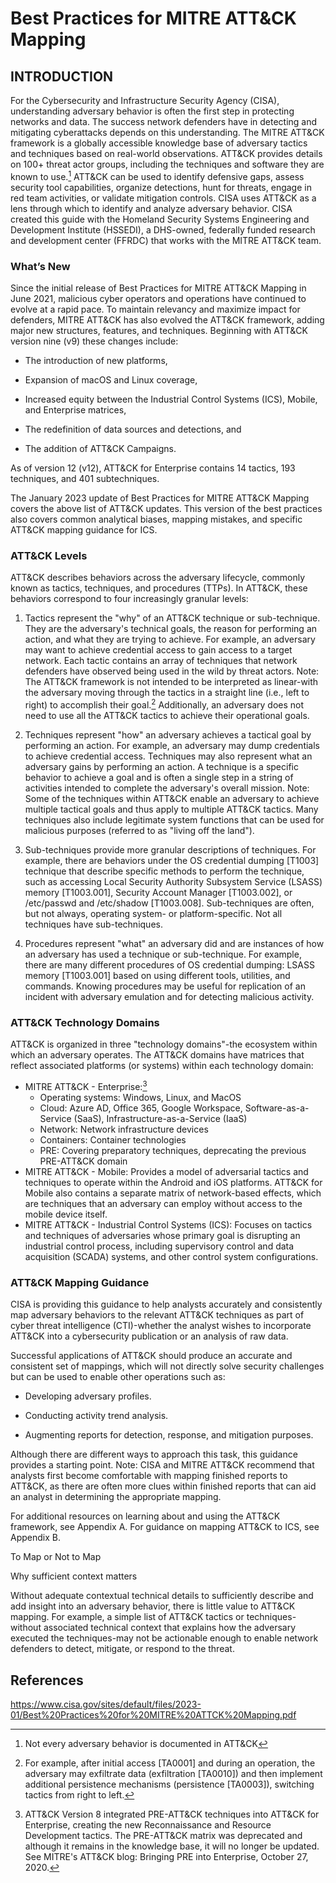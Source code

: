 # Best Practices for MITRE ATT&CK Mapping

## INTRODUCTION

For the Cybersecurity and Infrastructure Security Agency (CISA), understanding adversary behavior is often the first step in protecting networks and data. The success network defenders have in detecting and mitigating cyberattacks depends on this understanding. The MITRE ATT&CK framework is a globally accessible knowledge base of adversary tactics and techniques based on real-world observations. ATT&CK provides details on 100+ threat actor groups, including the techniques and software they are known to use.[^1] ATT&CK can be used to identify defensive gaps, assess security tool capabilities, organize detections, hunt for threats, engage in red team activities, or validate mitigation controls. CISA uses ATT&CK as a lens through which to identify and analyze adversary behavior. CISA created this guide with the Homeland Security Systems Engineering and Development Institute (HSSEDI), a DHS-owned, federally funded research and development center (FFRDC) that works with the MITRE ATT&CK team.

[^1]: Not every adversary behavior is documented in ATT&CK

### What’s New

Since the initial release of Best Practices for MITRE ATT&CK Mapping in June 2021, malicious cyber operators and operations have continued to evolve at a rapid pace. To maintain relevancy and maximize impact for defenders, MITRE ATT&CK has also evolved the ATT&CK framework, adding major new structures, features, and techniques. Beginning with ATT&CK version nine (v9) these changes include:

* The introduction of new platforms,

* Expansion of macOS and Linux coverage,

* Increased equity between the Industrial Control Systems (ICS), Mobile, and Enterprise matrices,

* The redefinition of data sources and detections, and

* The addition of ATT&CK Campaigns.

As of version 12 (v12), ATT&CK for Enterprise contains 14 tactics, 193 techniques, and 401 subtechniques.

The January 2023 update of Best Practices for MITRE ATT&CK Mapping covers the above list of ATT&CK updates. This version of the best practices also covers common analytical biases, mapping mistakes, and specific ATT&CK mapping guidance for ICS.

### ATT&CK Levels

ATT&CK describes behaviors across the adversary lifecycle, commonly known as tactics, techniques, and procedures (TTPs). In ATT&CK, these behaviors correspond to four increasingly granular levels:

1. Tactics represent the "why" of an ATT&CK technique or sub-technique. They are the adversary's technical goals, the reason for performing an action, and what they are trying to achieve. For example, an adversary may want to achieve credential access to gain access to a target network. Each tactic contains an array of techniques that network defenders have observed being used in the wild by threat actors. Note: The ATT&CK framework is not intended to be interpreted as linear-with the adversary moving through the tactics in a straight line (i.e., left to right) to accomplish their goal.[^2] Additionally, an adversary does not need to use all the ATT&CK tactics to achieve their operational goals.

2. Techniques represent "how" an adversary achieves a tactical goal by performing an action. For example, an adversary may dump credentials to achieve credential access. Techniques may also represent what an adversary gains by performing an action. A technique is a specific behavior to achieve a goal and is often a single step in a string of activities intended to complete the adversary's overall mission. Note: Some of the techniques within ATT&CK enable an adversary to achieve multiple tactical goals and thus apply to multiple ATT&CK tactics. Many techniques also include legitimate system functions that can be used for malicious purposes (referred to as "living off the land").
   
3. Sub-techniques provide more granular descriptions of techniques. For example, there are behaviors under the OS credential dumping [T1003] technique that describe specific methods to perform the technique, such as accessing Local Security Authority Subsystem Service (LSASS) memory [T1003.001], Security Account Manager [T1003.002], or /etc/passwd and /etc/shadow [T1003.008]. Sub-techniques are often, but not always, operating system- or platform-specific. Not all techniques have sub-techniques.

4. Procedures represent "what" an adversary did and are instances of how an adversary has used a technique or sub-technique. For example, there are many different procedures of OS credential dumping: LSASS memory [T1003.001] based on using different tools, utilities, and commands. Knowing procedures may be useful for replication of an incident with adversary emulation and for detecting malicious activity.

[^2]:  For example, after initial access [TA0001] and during an operation, the adversary may exfiltrate data (exfiltration [TA0010]) and then implement additional persistence mechanisms (persistence [TA0003]), switching tactics from right to left.

### ATT&CK Technology Domains

ATT&CK is organized in three "technology domains"-the ecosystem within which an adversary operates. The ATT&CK domains have matrices that reflect associated platforms (or systems) within each technology domain:

* MITRE ATT&CK - Enterprise:[^3]
  * Operating systems: Windows, Linux, and MacOS
  * Cloud: Azure AD, Office 365, Google Workspace, Software-as-a-Service (SaaS), Infrastructure-as-a-Service (IaaS)
  * Network: Network infrastructure devices
  * Containers: Container technologies
  * PRE: Covering preparatory techniques, deprecating the previous PRE-ATT&CK domain
* MITRE ATT&CK - Mobile: Provides a model of adversarial tactics and techniques to operate within the Android and iOS platforms. ATT&CK for Mobile also contains a separate matrix of network-based effects, which are techniques that an adversary can employ without access to the mobile device itself.
* MITRE ATT&CK - Industrial Control Systems (ICS): Focuses on tactics and techniques of adversaries whose primary goal is disrupting an industrial control process, including supervisory control and data acquisition (SCADA) systems, and other control system configurations.

[^3]: ATT&CK Version 8 integrated PRE-ATT&CK techniques into ATT&CK for Enterprise, creating the new Reconnaissance and Resource Development tactics. The PRE-ATT&CK matrix was deprecated and although it remains in the knowledge base, it will no longer be updated. See MITRE's ATT&CK blog: Bringing PRE into Enterprise, October 27, 2020.

### ATT&CK Mapping Guidance

CISA is providing this guidance to help analysts accurately and consistently map adversary behaviors to the relevant ATT&CK techniques as part of cyber threat intelligence (CTI)-whether the analyst wishes to incorporate ATT&CK into a cybersecurity publication or an analysis of raw data.

Successful applications of ATT&CK should produce an accurate and consistent set of mappings, which will not directly solve security challenges but can be used to enable other operations such as:

* Developing adversary profiles.

* Conducting activity trend analysis.

* Augmenting reports for detection, response, and mitigation purposes.

Although there are different ways to approach this task, this guidance provides a starting point. Note: CISA and MITRE ATT&CK recommend that analysts first become comfortable with mapping finished reports to ATT&CK, as there are often more clues within finished reports that can aid an analyst in determining the appropriate mapping.

For additional resources on learning about and using the ATT&CK framework, see Appendix A. For guidance on mapping ATT&CK to ICS, see Appendix B.

To Map or Not to Map

Why sufficient context matters

Without adequate contextual technical details to sufficiently describe and add insight into an adversary behavior, there is little value to ATT&CK mapping. For example, a simple list of ATT&CK tactics or techniques-without associated technical context that explains how the adversary executed the techniques-may not be actionable enough to enable network defenders to detect, mitigate, or respond to the threat.

## References

https://www.cisa.gov/sites/default/files/2023-01/Best%20Practices%20for%20MITRE%20ATTCK%20Mapping.pdf
